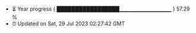 - ⏳ Year progress { █████████████████▁▁▁▁▁▁▁▁▁▁▁▁▁ } 57.29 %
- ⏰ Updated on Sat, 29 Jul 2023 02:27:42 GMT

